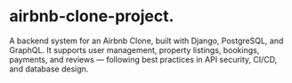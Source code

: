 # airbnb-clone-project.
A backend system for an Airbnb Clone, built with Django, PostgreSQL, and GraphQL. It supports user management, property listings, bookings, payments, and reviews — following best practices in API security, CI/CD, and database design.

